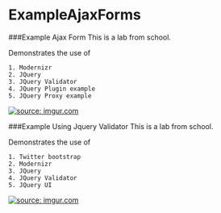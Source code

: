 # ExampleAjaxForms


###Example Ajax Form
This is a lab from school.

Demonstrates the use of
```
1. Modernizr
2. JQuery
3. JQuery Validator
4. JQuery Plugin example
5. JQuery Proxy example
```
<a href="http://imgur.com/bS7HcJs"><img src="http://i.imgur.com/bS7HcJs.png" title="source: imgur.com" /></a>

###Example Using Jquery Validator
This is a lab from school.

Demonstrates the use of
```
1. Twitter bootstrap
2. Modernizr
3. JQuery
4. JQuery Validator
5. JQuery UI
```
<a href="http://imgur.com/Z5fhFTV"><img src="http://i.imgur.com/Z5fhFTV.png" title="source: imgur.com" /></a>
